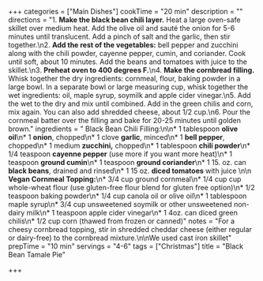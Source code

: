 +++
categories = ["Main Dishes"]
cookTime = "20 min"
description = ""
directions = "1. **Make the black bean chili layer.** Heat a large oven-safe skillet over medium heat. Add the olive oil and sauté the onion for 5-6 minutes until translucent. Add a pinch of salt and the garlic, then stir together.\n2. **Add the rest of the vegetables:** bell pepper and zucchini along with the chili powder, cayenne pepper, cumin, and coriander. Cook until soft, about 10 minutes. Add the beans and tomatoes with juice to the skillet.\n3. **Preheat oven to 400 degrees F.**\n4. **Make the cornbread filling.** Whisk together the dry ingredients: cornmeal, flour, baking powder in a large bowl. In a separate bowl or large measuring cup, whisk together the wet ingredients: oil, maple syrup, soymilk and apple cider vinegar.\n5. Add the wet to the dry and mix until combined. Add in the green chilis and corn, mix again. You can also add shredded cheese, about 1/2 cup.\n6. Pour the cornmeal batter over the filling and bake for 20-25 minutes until golden brown."
ingredients = "    Black Bean Chili Filling:\n\n* 1 tablespoon **olive oil**\n* 1 **onion**, chopped\n* 1 clove **garlic**, minced\n* 1 **bell pepper**, chopped\n* 1 medium **zucchini,** chopped\n* 1 tablespoon **chili powder**\n* 1/4 teaspoon **cayenne pepper** (use more if you want more heat)\n* 1 teaspoon **ground cumin**\n* 1 teaspoon **ground coriander**\n* 1 15. oz. can **black beans**, drained and rinsed\n* 1 15 oz. **diced tomatoes** with juice \n\n  **Vegan Cornmeal Topping:**\n* 3/4 cup ground cornmeal\n* 1/4 cup cup whole-wheat flour (use gluten-free flour blend for gluten free option)\n* 1/2 teaspoon baking powder\n* 1/4 cup canola oil or olive oil\n* 1 tablespoon maple syrup\n* 3/4 cup unsweetened soymilk or other unsweetened non-dairy milk\n* 1 teaspoon apple cider vinegar\n* 1 4oz. can diced green chilis\n* 1/2 cup corn (thawed from frozen or canned)"
notes = "For a cheesy cornbread topping, stir in shredded cheddar cheese (either regular or dairy-free) to the cornbread mixture.\n\nWe used cast iron skillet"
prepTime = "10 min"
servings = "4-6"
tags = ["Christmas"]
title = "Black Bean Tamale Pie"

+++
